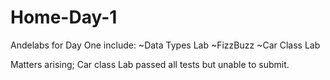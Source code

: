 # Home-Day-1
Andelabs for Day One include:
~Data Types Lab
~FizzBuzz
~Car Class Lab

Matters arising; Car class Lab passed all tests but unable to submit. 
